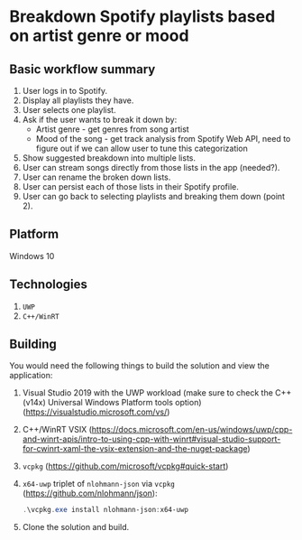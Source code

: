 # Breakdown Spotify playlists based on artist genre or mood

## Basic workflow summary

1. User logs in to Spotify.
2. Display all playlists they have.
3. User selects one playlist.
4. Ask if the user wants to break it down by: 
	* Artist genre - get genres from song artist
	* Mood of the song - get track analysis from Spotify Web API, need to figure out if we can allow user to tune this categorization
5. Show suggested breakdown into multiple lists.
6. User can stream songs directly from those lists in the app (needed?).
7. User can rename the broken down lists.
8. User can persist each of those lists in their Spotify profile. 
9. User can go back to selecting playlists and breaking them down (point 2).

## Platform

Windows 10

## Technologies

1. `UWP`
2. `C++/WinRT`

## Building

You would need the following things to build the solution and view the application:

1. Visual Studio 2019 with the UWP workload (make sure to check the C++ (v14x) Universal Windows Platform tools option) (https://visualstudio.microsoft.com/vs/)
2. C++/WinRT VSIX (https://docs.microsoft.com/en-us/windows/uwp/cpp-and-winrt-apis/intro-to-using-cpp-with-winrt#visual-studio-support-for-cwinrt-xaml-the-vsix-extension-and-the-nuget-package)
3. `vcpkg` (https://github.com/microsoft/vcpkg#quick-start)
4. `x64-uwp` triplet of `nlohmann-json` via `vcpkg` (https://github.com/nlohmann/json):

    ```ps1
	.\vcpkg.exe install nlohmann-json:x64-uwp
	```
5. Clone the solution and build.